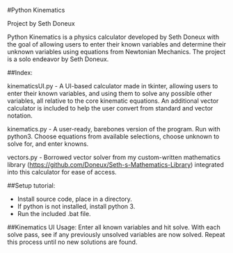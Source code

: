 #Python Kinematics

Project by Seth Doneux

Python Kinematics is a physics calculator developed by Seth Doneux with the goal of allowing users to enter their known variables and determine their unknown variables using equations from Newtonian Mechanics.
The project is a solo endeavor by Seth Doneux.

##Index:

kinematicsUI.py - A UI-based calculator made in tkinter, allowing users to enter their known variables, and using them to solve any possible other variables, all relative to the core kinematic equations. An additional vector calculator is included to help the user convert from standard and vector notation.

kinematics.py - A user-ready, barebones version of the program. Run with python3. Choose equations from available selections, choose unknown to solve for, and enter knowns.

vectors.py - Borrowed vector solver from my custom-written mathematics library (https://github.com/Doneux/Seth-s-Mathematics-Library) integrated into this calculator for ease of access.

##Setup tutorial:
- Install source code, place in a directory.
- If python is not installed, install python 3.
- Run the included .bat file.

##Kinematics UI Usage:
Enter all known variables and hit solve. With each solve pass, see if any previously unsolved variables are now solved. Repeat this process until no new solutions are found.
